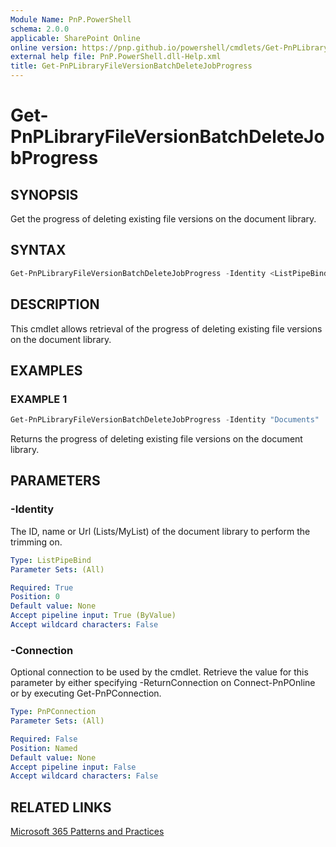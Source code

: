 ```yaml
---
Module Name: PnP.PowerShell
schema: 2.0.0
applicable: SharePoint Online
online version: https://pnp.github.io/powershell/cmdlets/Get-PnPLibraryFileVersionBatchDeleteJobProgress.html
external help file: PnP.PowerShell.dll-Help.xml
title: Get-PnPLibraryFileVersionBatchDeleteJobProgress
---
```

  
# Get-PnPLibraryFileVersionBatchDeleteJobProgress

## SYNOPSIS
Get the progress of deleting existing file versions on the document library.

## SYNTAX

```powershell
Get-PnPLibraryFileVersionBatchDeleteJobProgress -Identity <ListPipeBind> [-Connection <PnPConnection>] 
```

## DESCRIPTION
This cmdlet allows retrieval of the progress of deleting existing file versions on the document library.

## EXAMPLES

### EXAMPLE 1
```powershell
Get-PnPLibraryFileVersionBatchDeleteJobProgress -Identity "Documents"
```

Returns the progress of deleting existing file versions on the document library.

## PARAMETERS

### -Identity
The ID, name or Url (Lists/MyList) of the document library to perform the trimming on.

```yaml
Type: ListPipeBind
Parameter Sets: (All)

Required: True
Position: 0
Default value: None
Accept pipeline input: True (ByValue)
Accept wildcard characters: False
```

### -Connection
Optional connection to be used by the cmdlet. Retrieve the value for this parameter by either specifying -ReturnConnection on Connect-PnPOnline or by executing Get-PnPConnection.

```yaml
Type: PnPConnection
Parameter Sets: (All)

Required: False
Position: Named
Default value: None
Accept pipeline input: False
Accept wildcard characters: False
```

## RELATED LINKS

[Microsoft 365 Patterns and Practices](https://aka.ms/m365pnp)
